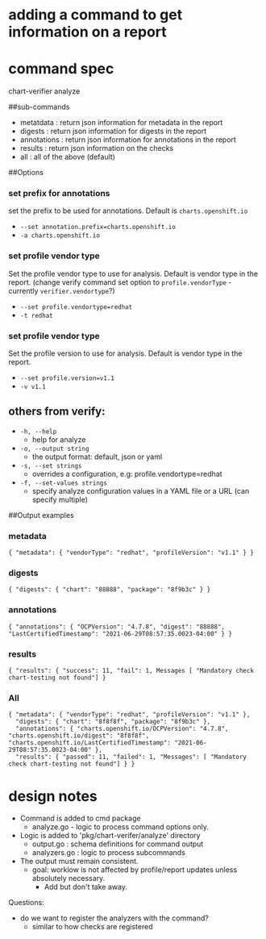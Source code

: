 # adding a command to get information on a report

# command spec

chart-verifier analyze <subcommand> <options> <report-uri>

##sub-commands
* metatdata : return json information for metadata in the report
* digests : return json information for digests in the report
* annotations : return json information for annotations in the report
* results : return json information on the checks
* all : all of the above (default)

##Options

### set prefix for annotations

set the prefix to be used for annotations. Default is ```charts.openshift.io```

* ````--set annotation.prefix=charts.openshift.io````
* ```-a charts.openshift.io```

### set profile vendor type

Set the profile vendor type to use for analysis. Default is vendor type in the report. 
(change verify command set option to ```profile.vendorType``` - currently ```verifier.vendortype```?)

* ```--set profile.vendortype=redhat```
* ```-t redhat```

### set profile vendor type

Set the profile version to use for analysis. Default is vendor type in the report.

* ```--set profile.version=v1.1```
* ```-v v1.1```

## others from verify:

*  ```-h, --help```                        
   * help for analyze
*  ```-o, --output string```               
   * the output format: default, json or yaml    
* ```-s, --set strings```                 
  * overrides a configuration, e.g: profile.vendortype=redhat
* ```-f, --set-values strings```          
  * specify analyze configuration values in a YAML file or a URL (can specify multiple)
    
##Output examples

### metadata

```{ "metadata": { "vendorType": "redhat", "profileVersion": "v1.1" } } ```

### digests

```{ "digests": { "chart": "88888", "package": "8f9b3c" } } ```

### annotations

```{ "annotations": { "OCPVersion": "4.7.8", "digest": "88888", "LastCertifiedTimestamp": "2021-06-29T08:57:35.0023-04:00" } }```

### results

```{ "results": { "success": 11, "fail": 1, Messages [ "Mandatory check chart-testing not found"] }```

### All

```
{ "metadata": { "vendorType": "redhat", "profileVersion": "v1.1" },
  "digests": { "chart": "8f8f8f", "package": "8f9b3c" },
  "annotations": { "charts.openshift.io/OCPVersion": "4.7.8", "charts.openshift.io/digest": "8f8f8f", "charts.openshift.io/LastCertifiedTimestamp": "2021-06-29T08:57:35.0023-04:00" },
  "results": { "passed": 11, "failed": 1, "Messages": [ "Mandatory check chart-testing not found"] } }
```


# design notes

* Command is added to cmd package
  * analyze.go - logic to process command options only.
* Logic is added to 'pkg/chart-verifer/analyze' directory
    * output.go : schema definitions for command output
    * analyzers.go : logic to process subcommands 
* The output must remain consistent.
    * goal: worklow is not affected by profile/report updates unless absolutely necessary.
        * Add but don't take away.
    
Questions:
* do we want to register the analyzers with the command? 
    * similar to how checks are registered